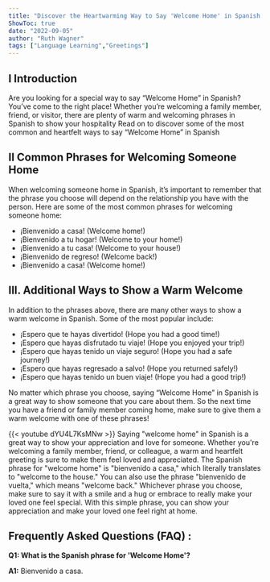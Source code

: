 ```yaml
---
title: "Discover the Heartwarming Way to Say 'Welcome Home' in Spanish!"
ShowToc: true 
date: "2022-09-05"
author: "Ruth Wagner" 
tags: ["Language Learning","Greetings"]
---
```

## I Introduction

Are you looking for a special way to say “Welcome Home” in Spanish? You’ve come to the right place! Whether you’re welcoming a family member, friend, or visitor, there are plenty of warm and welcoming phrases in Spanish to show your hospitality Read on to discover some of the most common and heartfelt ways to say “Welcome Home” in Spanish 

## II Common Phrases for Welcoming Someone Home

When welcoming someone home in Spanish, it’s important to remember that the phrase you choose will depend on the relationship you have with the person. Here are some of the most common phrases for welcoming someone home:

* ¡Bienvenido a casa! (Welcome home!)
* ¡Bienvenido a tu hogar! (Welcome to your home!)
* ¡Bienvenido a tu casa! (Welcome to your house!)
* ¡Bienvenido de regreso! (Welcome back!)
* ¡Bienvenido a casa! (Welcome home!)

## III. Additional Ways to Show a Warm Welcome

In addition to the phrases above, there are many other ways to show a warm welcome in Spanish. Some of the most popular include:

* ¡Espero que te hayas divertido! (Hope you had a good time!)
* ¡Espero que hayas disfrutado tu viaje! (Hope you enjoyed your trip!)
* ¡Espero que hayas tenido un viaje seguro! (Hope you had a safe journey!)
* ¡Espero que hayas regresado a salvo! (Hope you returned safely!)
* ¡Espero que hayas tenido un buen viaje! (Hope you had a good trip!)

No matter which phrase you choose, saying “Welcome Home” in Spanish is a great way to show someone that you care about them. So the next time you have a friend or family member coming home, make sure to give them a warm welcome with one of these phrases!

{{< youtube dYU4L7KsMNw >}} 
Saying "welcome home" in Spanish is a great way to show your appreciation and love for someone. Whether you're welcoming a family member, friend, or colleague, a warm and heartfelt greeting is sure to make them feel loved and appreciated. The Spanish phrase for "welcome home" is "bienvenido a casa," which literally translates to "welcome to the house." You can also use the phrase "bienvenido de vuelta," which means "welcome back." Whichever phrase you choose, make sure to say it with a smile and a hug or embrace to really make your loved one feel special. With this simple phrase, you can show your appreciation and make your loved one feel right at home.

## Frequently Asked Questions (FAQ) :
**Q1: What is the Spanish phrase for 'Welcome Home'?**

**A1:** Bienvenido a casa.



